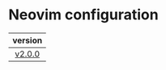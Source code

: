 # Neovim configuration

|                                version                                 |
| :--------------------------------------------------------------------: |
| [v2.0.0](https://github.com/vladdoster/neovim-configuration/releases) |
